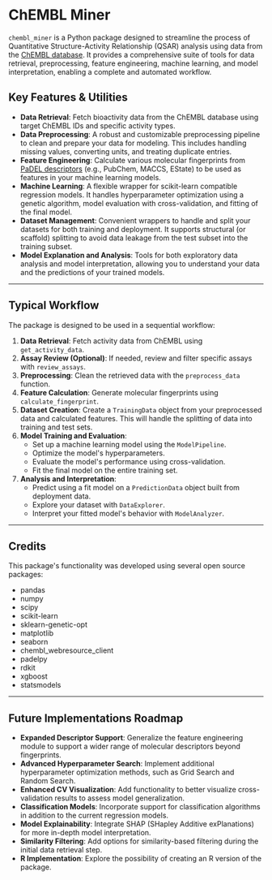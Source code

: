 # ChEMBL Miner

`chembl_miner` is a Python package designed to streamline the process of Quantitative Structure-Activity Relationship (QSAR)
analysis using data from the [ChEMBL database](https://www.ebi.ac.uk/chembl/). It provides a comprehensive suite of tools for data retrieval, preprocessing,
feature engineering, machine learning, and model interpretation, enabling a complete and automated workflow.

## Key Features & Utilities

* **Data Retrieval**: Fetch bioactivity data from the ChEMBL database using target ChEMBL IDs and specific activity types.
* **Data Preprocessing**: A robust and customizable preprocessing pipeline to clean and prepare your data for modeling. This includes handling missing values, converting units, and treating duplicate entries.
* **Feature Engineering**: Calculate various molecular fingerprints from [PaDEL descriptors](http://yapcwsoft.com/dd/padeldescriptor/) (e.g., PubChem, MACCS, EState) to be used as features in your machine learning models.
* **Machine Learning**: A flexible wrapper for scikit-learn compatible regression models. It handles hyperparameter optimization using a genetic algorithm, model evaluation with cross-validation, and fitting of the final model.
* **Dataset Management**: Convenient wrappers to handle and split your datasets for both training and deployment. It supports structural (or scaffold) splitting to avoid data leakage from the test subset into the training subset.
* **Model Explanation and Analysis**: Tools for both exploratory data analysis and model interpretation, allowing you to understand your data and the predictions of your trained models.

---

## Typical Workflow

The package is designed to be used in a sequential workflow:

1.  **Data Retrieval**: Fetch activity data from ChEMBL using `get_activity_data`.
2.  **Assay Review (Optional)**: If needed, review and filter specific assays with `review_assays`.
3.  **Preprocessing**: Clean the retrieved data with the `preprocess_data` function.
4.  **Feature Calculation**: Generate molecular fingerprints using `calculate_fingerprint`.
5.  **Dataset Creation**: Create a `TrainingData` object from your preprocessed data and calculated features. This will handle the splitting of data into training and test sets.
6.  **Model Training and Evaluation**:
    * Set up a machine learning model using the `ModelPipeline`.
    * Optimize the model's hyperparameters.
    * Evaluate the model's performance using cross-validation.
    * Fit the final model on the entire training set.
7.  **Analysis and Interpretation**:
    * Predict using a fit model on a `PredictionData` object built from deployment data.
    * Explore your dataset with `DataExplorer`.
    * Interpret your fitted model's behavior with `ModelAnalyzer`.

---

## Credits

This package's functionality was developed using several open source packages:
* pandas
* numpy
* scipy
* scikit-learn
* sklearn-genetic-opt
* matplotlib
* seaborn
* chembl_webresource_client
* padelpy
* rdkit
* xgboost
* statsmodels

---

## Future Implementations Roadmap


* **Expanded Descriptor Support**: Generalize the feature engineering module to support a wider range of molecular descriptors beyond fingerprints.
* **Advanced Hyperparameter Search**: Implement additional hyperparameter optimization methods, such as Grid Search and Random Search.
* **Enhanced CV Visualization**: Add functionality to better visualize cross-validation results to assess model generalization.
* **Classification Models**: Incorporate support for classification algorithms in addition to the current regression models.
* **Model Explainability**: Integrate SHAP (SHapley Additive exPlanations) for more in-depth model interpretation.
* **Similarity Filtering**: Add options for similarity-based filtering during the initial data retrieval step.
* **R Implementation**: Explore the possibility of creating an R version of the package.